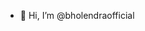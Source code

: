 - 👋 Hi, I’m @bholendraofficial

<!---
bholendraofficial/bholendraofficial is a ✨ special ✨ repository because its `README.md` (this file) appears on your GitHub profile.
You can click the Preview link to take a look at your changes.
--->
